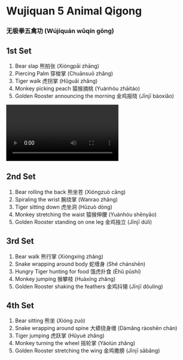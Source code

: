 # Wujiquan 5 Animal Qigong
### 无极拳五禽功 (Wújíquán wǔqín gōng)

## 1st Set

1. Bear slap 熊拍张  (Xióngpāi zhāng)
2. Piercing Palm 穿梭掌 (Chuānsuō zhǎng)
3. Tiger walk 虎拐掌 (Hǔguǎi zhǎng)
4. Monkey picking peach 猿猴摘桃 (Yuánhóu zhāitáo)
5. Golden Rooster announcing the morning 金鸡报晓 (Jīnjī bàoxiǎo)

![Wujiquan 5 Animals Qiqong - 1st Set Video](https://wujiquan.sgp1.cdn.digitaloceanspaces.com/5-animals/Marian-5-animals-qigong-set-1.mp4)

## 2nd Set

1. Bear rolling the back 熊坐苍  (Xióngzuò cāng)
2. Spiraling the wrist 腕绕掌 (Wanrao zhǎng)
3. Tiger sitting down 虎坐洞 (Hǔzuò dòng)
4. Monkey stretching the waist 猿猴伸腰 (Yuánhóu shēnyāo)
5. Golden Rooster standing on one leg 金鸡独立 (Jīnjī dúlì)


## 3rd Set

1. Bear walk 熊行掌 (Xióngxíng zhǎng)
2. Snake wrapping around body 蛇缠身 (Shé chánshēn)
3. Hungry Tiger hunting for food 饿虎扑食 (Èhǔ pūshí)
4. Monkey jumping 猴攀枝 (Huàxíng zhǎng)
5. Golden Rooster shaking the feathers 金鸡抖翎 (Jīnjī dǒulíng)


## 4th Set

1. Bear sitting 熊坐 (Xióng zuò)
2. Snake wrapping around spine 大蟒绕身缠 (Dàmǎng ràoshēn chán)
3. Tiger jumping 虎跃掌 (Hǔyuè zhǎng)
4. Monkey turning the wheel 摇轮掌 (Yáolún zhǎng)
5. Golden Rooster stretching the wing 金鸡撒膀 (Jīnjī sābǎng)
